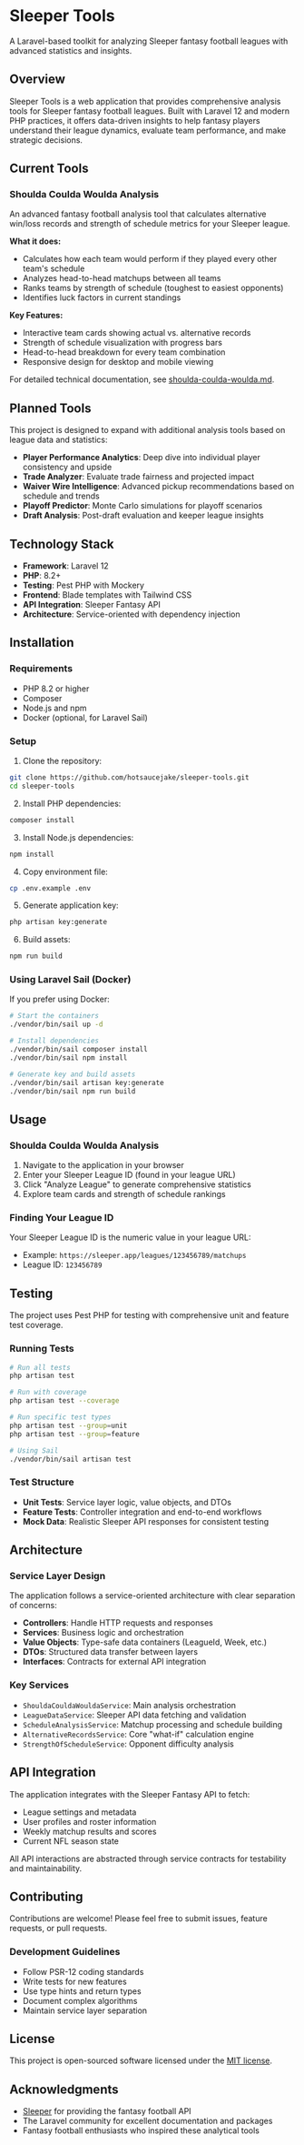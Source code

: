 # Sleeper Tools

A Laravel-based toolkit for analyzing Sleeper fantasy football leagues with advanced statistics and insights.

## Overview

Sleeper Tools is a web application that provides comprehensive analysis tools for Sleeper fantasy football leagues. Built with Laravel 12 and modern PHP practices, it offers data-driven insights to help fantasy players understand their league dynamics, evaluate team performance, and make strategic decisions.

## Current Tools

### Shoulda Coulda Woulda Analysis

An advanced fantasy football analysis tool that calculates alternative win/loss records and strength of schedule metrics for your Sleeper league.

**What it does:**
- Calculates how each team would perform if they played every other team's schedule
- Analyzes head-to-head matchups between all teams
- Ranks teams by strength of schedule (toughest to easiest opponents)
- Identifies luck factors in current standings

**Key Features:**
- Interactive team cards showing actual vs. alternative records
- Strength of schedule visualization with progress bars
- Head-to-head breakdown for every team combination
- Responsive design for desktop and mobile viewing

For detailed technical documentation, see [shoulda-coulda-woulda.md](./shoulda-coulda-woulda.md).

## Planned Tools

This project is designed to expand with additional analysis tools based on league data and statistics:

- **Player Performance Analytics**: Deep dive into individual player consistency and upside
- **Trade Analyzer**: Evaluate trade fairness and projected impact
- **Waiver Wire Intelligence**: Advanced pickup recommendations based on schedule and trends
- **Playoff Predictor**: Monte Carlo simulations for playoff scenarios
- **Draft Analysis**: Post-draft evaluation and keeper league insights

## Technology Stack

- **Framework**: Laravel 12
- **PHP**: 8.2+
- **Testing**: Pest PHP with Mockery
- **Frontend**: Blade templates with Tailwind CSS
- **API Integration**: Sleeper Fantasy API
- **Architecture**: Service-oriented with dependency injection

## Installation

### Requirements

- PHP 8.2 or higher
- Composer
- Node.js and npm
- Docker (optional, for Laravel Sail)

### Setup

1. Clone the repository:
```bash
git clone https://github.com/hotsaucejake/sleeper-tools.git
cd sleeper-tools
```

2. Install PHP dependencies:
```bash
composer install
```

3. Install Node.js dependencies:
```bash
npm install
```

4. Copy environment file:
```bash
cp .env.example .env
```

5. Generate application key:
```bash
php artisan key:generate
```

6. Build assets:
```bash
npm run build
```

### Using Laravel Sail (Docker)

If you prefer using Docker:

```bash
# Start the containers
./vendor/bin/sail up -d

# Install dependencies
./vendor/bin/sail composer install
./vendor/bin/sail npm install

# Generate key and build assets
./vendor/bin/sail artisan key:generate
./vendor/bin/sail npm run build
```

## Usage

### Shoulda Coulda Woulda Analysis

1. Navigate to the application in your browser
2. Enter your Sleeper League ID (found in your league URL)
3. Click "Analyze League" to generate comprehensive statistics
4. Explore team cards and strength of schedule rankings

### Finding Your League ID

Your Sleeper League ID is the numeric value in your league URL:
- Example: `https://sleeper.app/leagues/123456789/matchups`
- League ID: `123456789`

## Testing

The project uses Pest PHP for testing with comprehensive unit and feature test coverage.

### Running Tests

```bash
# Run all tests
php artisan test

# Run with coverage
php artisan test --coverage

# Run specific test types
php artisan test --group=unit
php artisan test --group=feature

# Using Sail
./vendor/bin/sail artisan test
```

### Test Structure

- **Unit Tests**: Service layer logic, value objects, and DTOs
- **Feature Tests**: Controller integration and end-to-end workflows
- **Mock Data**: Realistic Sleeper API responses for consistent testing

## Architecture

### Service Layer Design

The application follows a service-oriented architecture with clear separation of concerns:

- **Controllers**: Handle HTTP requests and responses
- **Services**: Business logic and orchestration
- **Value Objects**: Type-safe data containers (LeagueId, Week, etc.)
- **DTOs**: Structured data transfer between layers
- **Interfaces**: Contracts for external API integration

### Key Services

- `ShouldaCouldaWouldaService`: Main analysis orchestration
- `LeagueDataService`: Sleeper API data fetching and validation
- `ScheduleAnalysisService`: Matchup processing and schedule building
- `AlternativeRecordsService`: Core "what-if" calculation engine
- `StrengthOfScheduleService`: Opponent difficulty analysis

## API Integration

The application integrates with the Sleeper Fantasy API to fetch:
- League settings and metadata
- User profiles and roster information
- Weekly matchup results and scores
- Current NFL season state

All API interactions are abstracted through service contracts for testability and maintainability.

## Contributing

Contributions are welcome! Please feel free to submit issues, feature requests, or pull requests.

### Development Guidelines

- Follow PSR-12 coding standards
- Write tests for new features
- Use type hints and return types
- Document complex algorithms
- Maintain service layer separation

## License

This project is open-sourced software licensed under the [MIT license](LICENSE).

## Acknowledgments

- [Sleeper](https://sleeper.app) for providing the fantasy football API
- The Laravel community for excellent documentation and packages
- Fantasy football enthusiasts who inspired these analytical tools